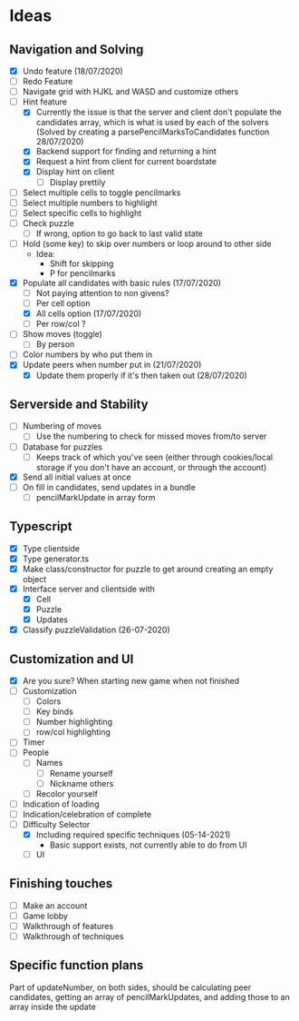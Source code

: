 # Ideas

## Navigation and Solving

- [x] Undo feature (18/07/2020)
- [ ] Redo Feature
- [ ] Navigate grid with HJKL and WASD and customize others
- [ ] Hint feature
  - [x] Currently the issue is that the server and client don't populate the candidates array, which is what is used by each of the solvers (Solved by creating a parsePencilMarksToCandidates function 28/07/2020)
  - [x] Backend support for finding and returning a hint
  - [x] Request a hint from client for current boardstate
  - [x] Display hint on client
    - [ ] Display prettily
- [ ] Select multiple cells to toggle pencilmarks
- [ ] Select multiple numbers to highlight
- [ ] Select specific cells to highlight
- [ ] Check puzzle
  - [ ] If wrong, option to go back to last valid state
- [ ] Hold (some key) to skip over numbers or loop around to other side
  - Idea:
    - Shift for skipping
    - P for pencilmarks
- [x] Populate all candidates with basic rules (17/07/2020)
  - [ ] Not paying attention to non givens?
  - [ ] Per cell option
  - [x] All cells option (17/07/2020)
  - [ ] Per row/col ?
- [ ] Show moves (toggle)
  - [ ] By person
- [ ] Color numbers by who put them in
- [x] Update peers when number put in (21/07/2020)
  - [x] Update them properly if it's then taken out (28/07/2020)

## Serverside and Stability

- [ ] Numbering of moves
  - [ ] Use the numbering to check for missed moves from/to server
- [ ] Database for puzzles
  - [ ] Keeps track of which you've seen (either through cookies/local storage if you don't have an account, or through the account)
- [x] Send all initial values at once
- [ ] On fill in candidates, send updates in a bundle
  - [ ] pencilMarkUpdate in array form

## Typescript

- [x] Type clientside
- [x] Type generator.ts
- [x] Make class/constructor for puzzle to get around creating an empty object
- [x] Interface server and clientside with
  - [x] Cell
  - [x] Puzzle
  - [x] Updates
- [x] Classify puzzleValidation (26-07-2020)
  
## Customization and UI

- [x] Are you sure? When starting new game when not finished
- [ ] Customization
  - [ ] Colors
  - [ ] Key binds
  - [ ] Number highlighting
  - [ ] row/col highlighting
- [ ] Timer
- [ ] People
  - [ ] Names
    - [ ] Rename yourself
    - [ ] Nickname others
  - [ ] Recolor yourself
- [ ] Indication of loading
- [ ] Indication/celebration of complete
- [ ] Difficulty Selector
  - [x] Including required specific techniques (05-14-2021)
    - Basic support exists, not currently able to do from UI
  - [ ] UI

## Finishing touches

- [ ] Make an account
- [ ] Game lobby
- [ ] Walkthrough of features
- [ ] Walkthrough of techniques

## Specific function plans

Part of updateNumber, on both sides, should be calculating peer candidates, getting an array of pencilMarkUpdates, and adding those to an array inside the update